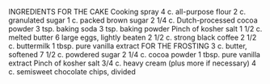 INGREDIENTS
FOR THE CAKE
Cooking spray
4 c. all-purpose flour
2 c. granulated sugar
1 c. packed brown sugar
2 1/4 c. Dutch-processed cocoa powder
3 tsp. baking soda
3 tsp. baking powder
Pinch of kosher salt
1 1/2 c. melted butter
6 large eggs, lightly beaten
2 1/2 c. strong black coffee
2 1/2 c. buttermilk
1 tbsp. pure vanilla extract
FOR THE FROSTING
3 c. butter, softened
7 1/2 c. powdered sugar
2 1/4 c. cocoa powder
1 tbsp. pure vanilla extract
Pinch of kosher salt
3/4 c. heavy cream (plus more if necessary)
4 c. semisweet chocolate chips, divided